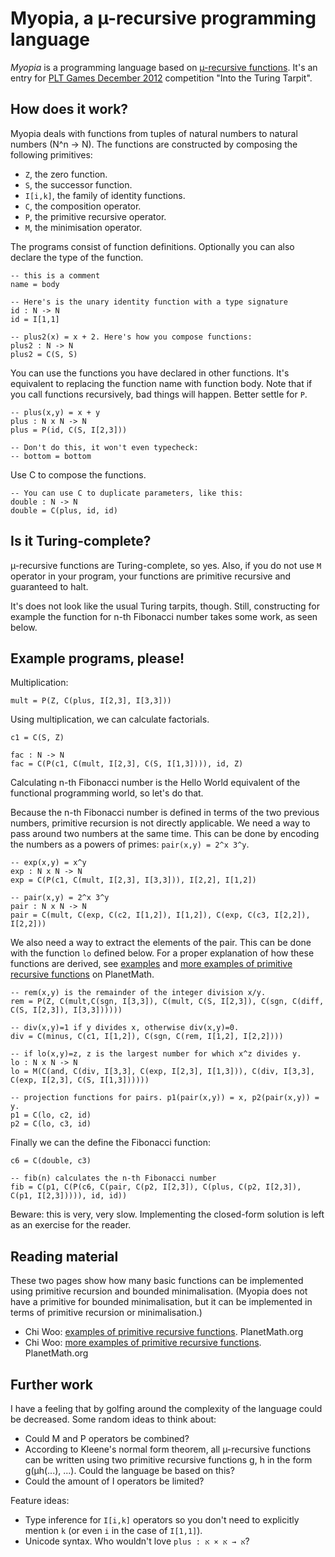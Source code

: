 # Myopia, a µ-recursive programming language

*Myopia* is a programming language based on [µ-recursive functions][murec].
It's an entry for [PLT Games December 2012][pltgames] competition "Into the
Turing Tarpit".

## How does it work?

Myopia deals with functions from tuples of natural numbers to natural numbers (N^n
-> N). The functions are constructed by composing the following primitives:

* `Z`, the zero function.
* `S`, the successor function.
* `I[i,k]`, the family of identity functions.
* `C`, the composition operator.
* `P`, the primitive recursive operator.
* `M`, the minimisation operator.

The programs consist of function definitions. Optionally you can also declare
the type of the function.

    -- this is a comment
    name = body

    -- Here's is the unary identity function with a type signature
    id : N -> N
    id = I[1,1]

    -- plus2(x) = x + 2. Here's how you compose functions:
    plus2 : N -> N
    plus2 = C(S, S)

You can use the functions you have declared in other functions. It's equivalent
to replacing the function name with function body. Note that if you call
functions recursively, bad things will happen. Better settle for `P`.

    -- plus(x,y) = x + y
    plus : N x N -> N
    plus = P(id, C(S, I[2,3]))

    -- Don't do this, it won't even typecheck:
    -- bottom = bottom

Use C to compose the functions.

    -- You can use C to duplicate parameters, like this:
    double : N -> N
    double = C(plus, id, id)

## Is it Turing-complete?

µ-recursive functions are Turing-complete, so yes. Also, if you do not use `M`
operator in your program, your functions are primitive recursive and guaranteed
to halt.

It's does not look like the usual Turing tarpits, though. Still, constructing
for example the function for n-th Fibonacci number takes some work, as seen
  below.

## Example programs, please!

Multiplication:

    mult = P(Z, C(plus, I[2,3], I[3,3]))

Using multiplication, we can calculate factorials.

    c1 = C(S, Z)

    fac : N -> N
    fac = C(P(c1, C(mult, I[2,3], C(S, I[1,3]))), id, Z)

Calculating n-th Fibonacci number is the Hello World equivalent of the
functional programming world, so let's do that.

Because the n-th Fibonacci number is defined in terms of the two previous
numbers, primitive recursion is not directly applicable. We need a way to pass
around two numbers at the same time. This can be done by encoding the numbers
as a powers of primes: `pair(x,y) = 2^x 3^y`.

    -- exp(x,y) = x^y
    exp : N x N -> N
    exp = C(P(c1, C(mult, I[2,3], I[3,3])), I[2,2], I[1,2])

    -- pair(x,y) = 2^x 3^y
    pair : N x N -> N
    pair = C(mult, C(exp, C(c2, I[1,2]), I[1,2]), C(exp, C(c3, I[2,2]), I[2,2]))

We also need a way to extract the elements of the pair. This can be done with
the function `lo` defined below.  For a proper explanation of how these
functions are derived, see [examples][pm-examples] and
[more examples of primitive recursive functions][pm-more] on 
PlanetMath.

    -- rem(x,y) is the remainder of the integer division x/y.
    rem = P(Z, C(mult,C(sgn, I[3,3]), C(mult, C(S, I[2,3]), C(sgn, C(diff, C(S, I[2,3]), I[3,3])))))

    -- div(x,y)=1 if y divides x, otherwise div(x,y)=0.
    div = C(minus, C(c1, I[1,2]), C(sgn, C(rem, I[1,2], I[2,2])))

    -- if lo(x,y)=z, z is the largest number for which x^z divides y.
    lo : N x N -> N
    lo = M(C(and, C(div, I[3,3], C(exp, I[2,3], I[1,3])), C(div, I[3,3], C(exp, I[2,3], C(S, I[1,3])))))

    -- projection functions for pairs. p1(pair(x,y)) = x, p2(pair(x,y)) = y.
    p1 = C(lo, c2, id)
    p2 = C(lo, c3, id)

Finally we can the define the Fibonacci function:

    c6 = C(double, c3)

    -- fib(n) calculates the n-th Fibonacci number
    fib = C(p1, C(P(c6, C(pair, C(p2, I[2,3]), C(plus, C(p2, I[2,3]), C(p1, I[2,3])))), id, id))

Beware: this is very, very slow. Implementing the closed-form solution is left
as an exercise for the reader.

[pm-examples]: http://planetmath.org/?op=getobj&id=11973&from=objects
[pm-more]: http://planetmath.org/encyclopedia/MoreExamplesOfPrimitiveRecursiveFunctions.html


## Reading material

These two pages show how many basic functions can be implemented using
primitive recursion and bounded minimalisation. (Myopia does not have a
primitive for bounded minimalisation, but it can be implemented in terms of
primitive recursion or minimalisation.)

* Chi Woo: [examples of primitive recursive functions][pm-examples]. PlanetMath.org
* Chi Woo: [more examples of primitive recursive functions][pm-more]. PlanetMath.org

## Further work

I have a feeling that by golfing around the complexity of the language could be
decreased. Some random ideas to think about:

* Could M and P operators be combined?
* According to Kleene's normal form theorem, all µ-recursive functions can be
  written using two primitive recursive functions g, h in the form g(µh(...),
  ...). Could the language be based on this?
* Could the amount of I operators be limited?

Feature ideas:

* Type inference for `I[i,k]` operators so you don't need to explicitly mention
  `k` (or even `i` in the case of `I[1,1]`).
* Unicode syntax. Who wouldn't love `plus : א → א × א`?

[pltgames]: http://www.pltgames.com/competition/2012/12
[murec]: http://en.wikipedia.org/wiki/Μ-recursive_function
